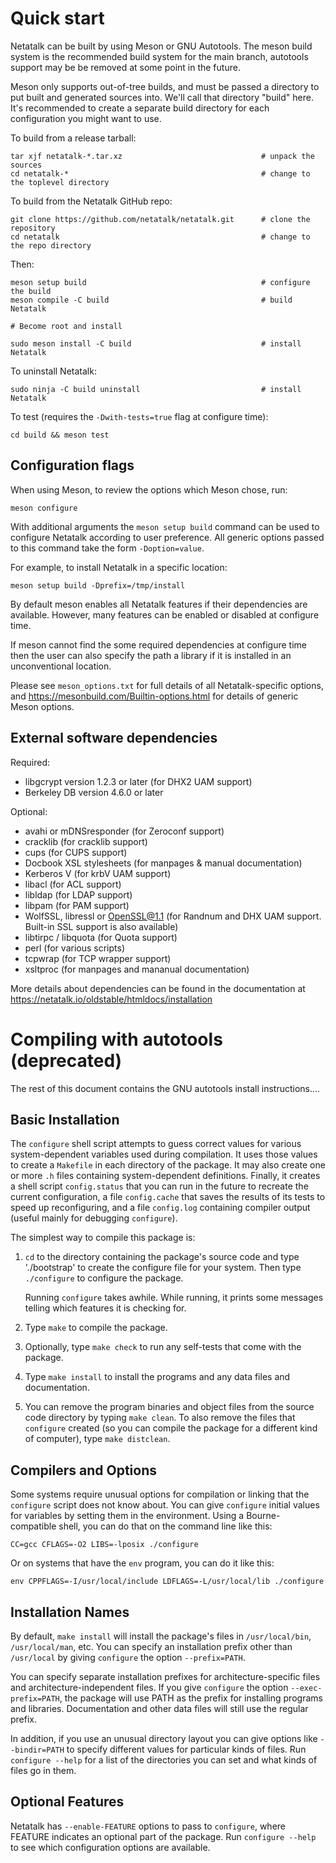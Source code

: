# Quick start

Netatalk can be built by using Meson or GNU Autotools.
The meson build system is the recommended build system for the main
branch, autotools support may be be removed at some point in the future.

Meson only supports out-of-tree builds, and must be passed a directory to put
built and generated sources into. We'll call that directory "build" here. It's
recommended to create a separate build directory for each configuration you
might want to use.

To build from a release tarball:

```
tar xjf netatalk-*.tar.xz                               # unpack the sources
cd netatalk-*                                           # change to the toplevel directory
```

To build from the Netatalk GitHub repo:

```
git clone https://github.com/netatalk/netatalk.git      # clone the repository
cd netatalk                                             # change to the repo directory
```

Then:

```
meson setup build                                       # configure the build
meson compile -C build                                  # build Netatalk

# Become root and install

sudo meson install -C build                             # install Netatalk
```

To uninstall Netatalk:

```
sudo ninja -C build uninstall                           # install Netatalk
```

To test (requires the `-Dwith-tests=true` flag at configure time):

```
cd build && meson test
```

## Configuration flags

When using Meson, to review the options which Meson chose, run:

```
meson configure
```

With additional arguments the `meson setup build` command can be used to 
configure Netatalk according to user preference. All generic options passed to
this command take the form `-Doption=value`.

For example, to install Netatalk in a specific location:

```
meson setup build -Dprefix=/tmp/install
```

By default meson enables all Netatalk features if their dependencies are available.
However, many features can be enabled or disabled at configure time.

If meson cannot find the some required dependencies at configure time then the
user can also specify the path a library if it is installed in an unconventional
location.

Please see `meson_options.txt` for full details of all Netatalk-specific options,
and https://mesonbuild.com/Builtin-options.html for details of generic Meson
options.

## External software dependencies

Required:

  - libgcrypt version 1.2.3 or later (for DHX2 UAM support)
  - Berkeley DB version 4.6.0 or later

Optional:

  - avahi or mDNSresponder           (for Zeroconf support)
  - cracklib                         (for cracklib support)
  - cups                             (for CUPS support)
  - Docbook XSL stylesheets          (for manpages & manual documentation)
  - Kerberos V                       (for krbV UAM support)
  - libacl                           (for ACL support)
  - libldap                          (for LDAP support)
  - libpam                           (for PAM support)
  - WolfSSL, libressl or OpenSSL@1.1 (for Randnum and DHX UAM support.
                                      Built-in SSL support is also available)
  - libtirpc / libquota              (for Quota support)
  - perl                             (for various scripts)
  - tcpwrap                          (for TCP wrapper support)
  - xsltproc                         (for manpages and mananual documentation)

More details about dependencies can be found in the documentation at
https://netatalk.io/oldstable/htmldocs/installation

# Compiling with autotools (deprecated)

The rest of this document contains the GNU autotools install
instructions....

## Basic Installation


   The `configure` shell script attempts to guess correct values for
various system-dependent variables used during compilation.  It uses
those values to create a `Makefile` in each directory of the package.
It may also create one or more `.h` files containing system-dependent
definitions.  Finally, it creates a shell script `config.status` that
you can run in the future to recreate the current configuration, a file
`config.cache` that saves the results of its tests to speed up
reconfiguring, and a file `config.log` containing compiler output
(useful mainly for debugging `configure`).

   The simplest way to compile this package is:

  1. `cd` to the directory containing the package's source code and type
     './bootstrap' to create the configure file for your system. Then
     type `./configure` to configure the package.

     Running `configure` takes awhile.  While running, it prints some
     messages telling which features it is checking for.

  2. Type `make` to compile the package.

  3. Optionally, type `make check` to run any self-tests that come with
     the package.

  4. Type `make install` to install the programs and any data files and
     documentation.

  5. You can remove the program binaries and object files from the
     source code directory by typing `make clean`.  To also remove the
     files that `configure` created (so you can compile the package for
     a different kind of computer), type `make distclean`.

## Compilers and Options

   Some systems require unusual options for compilation or linking that
the `configure` script does not know about.  You can give `configure`
initial values for variables by setting them in the environment.  Using
a Bourne-compatible shell, you can do that on the command line like
this:

```
CC=gcc CFLAGS=-O2 LIBS=-lposix ./configure
```

Or on systems that have the `env` program, you can do it like this:

```
env CPPFLAGS=-I/usr/local/include LDFLAGS=-L/usr/local/lib ./configure
```

## Installation Names

   By default, `make install` will install the package's files in
`/usr/local/bin`, `/usr/local/man`, etc.  You can specify an
installation prefix other than `/usr/local` by giving `configure` the
option `--prefix=PATH`.

   You can specify separate installation prefixes for
architecture-specific files and architecture-independent files.  If you
give `configure` the option `--exec-prefix=PATH`, the package will use
PATH as the prefix for installing programs and libraries.
Documentation and other data files will still use the regular prefix.

   In addition, if you use an unusual directory layout you can give
options like `--bindir=PATH` to specify different values for particular
kinds of files.  Run `configure --help` for a list of the directories
you can set and what kinds of files go in them.

## Optional Features

   Netatalk has `--enable-FEATURE` options to pass to `configure`, where
FEATURE indicates an optional part of the package. Run `configure --help`
to see which configuration options are available.
